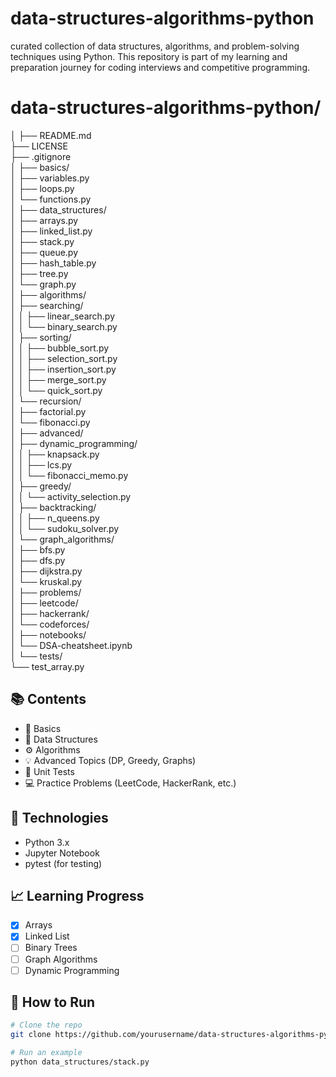 # data-structures-algorithms-python
 curated collection of data structures, algorithms, and problem-solving techniques using Python. This repository is part of my learning and preparation journey for coding interviews and competitive programming.

# data-structures-algorithms-python/  
│
├── README.md  
├── LICENSE  
├── .gitignore  
│
├── basics/  
│   ├── variables.py  
│   ├── loops.py  
│   └── functions.py  
│
├── data_structures/  
│   ├── arrays.py  
│   ├── linked_list.py  
│   ├── stack.py  
│   ├── queue.py  
│   ├── hash_table.py  
│   ├── tree.py  
│   └── graph.py  
│
├── algorithms/  
│   ├── searching/  
│   │   ├── linear_search.py  
│   │   └── binary_search.py  
│   ├── sorting/  
│   │   ├── bubble_sort.py  
│   │   ├── selection_sort.py  
│   │   ├── insertion_sort.py  
│   │   ├── merge_sort.py  
│   │   └── quick_sort.py  
│   └── recursion/  
│       ├── factorial.py  
│       └── fibonacci.py  
│
├── advanced/  
│   ├── dynamic_programming/  
│   │   ├── knapsack.py  
│   │   ├── lcs.py  
│   │   └── fibonacci_memo.py  
│   ├── greedy/  
│   │   └── activity_selection.py  
│   ├── backtracking/  
│   │   ├── n_queens.py  
│   │   └── sudoku_solver.py  
│   └── graph_algorithms/  
│       ├── bfs.py  
│       ├── dfs.py  
│       ├── dijkstra.py  
│       └── kruskal.py  
│
├── problems/   
│   ├── leetcode/  
│   ├── hackerrank/  
│   └── codeforces/  
│
├── notebooks/  
│   └── DSA-cheatsheet.ipynb  
│
└── tests/  
    └── test_array.py  


## 📚 Contents

- 🔰 Basics
- 🧱 Data Structures
- ⚙️ Algorithms
- 💡 Advanced Topics (DP, Greedy, Graphs)
- 🧪 Unit Tests
- 💻 Practice Problems (LeetCode, HackerRank, etc.)

## 🧰 Technologies

- Python 3.x
- Jupyter Notebook
- pytest (for testing)

## 📈 Learning Progress

- [x] Arrays
- [x] Linked List
- [ ] Binary Trees
- [ ] Graph Algorithms
- [ ] Dynamic Programming

## 🚀 How to Run

```bash
# Clone the repo
git clone https://github.com/yourusername/data-structures-algorithms-python.git

# Run an example
python data_structures/stack.py
